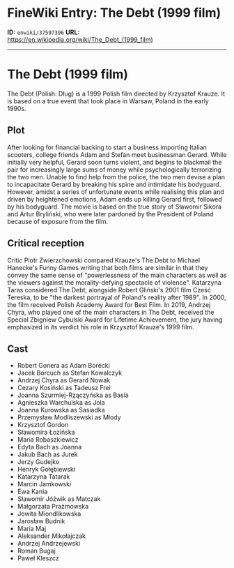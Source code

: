 # FineWiki Entry: The Debt (1999 film)

**ID:** `enwiki/37597396`
**URL:** <https://en.wikipedia.org/wiki/The_Debt_(1999_film)>

--- 

# The Debt (1999 film)
The Debt (Polish: Dług) is a 1999 Polish film directed by Krzysztof Krauze. It is based on a true event that took place in Warsaw, Poland in the early 1990s.

## Plot
After looking for financial backing to start a business importing Italian scooters, college friends Adam and Stefan meet businessman Gerard. While initially very helpful, Gerard soon turns violent, and begins to blackmail the pair for increasingly large sums of money while psychologically terrorizing the two men. Unable to find help from the police, the two men devise a plan to incapacitate Gerard by breaking his spine and intimidate his bodyguard. However, amidst a series of unfortunate events while realising this plan and driven by heightened emotions, Adam ends up killing Gerard first, followed by his bodyguard.
The movie is based on the true story of Sławomir Sikora and Artur Bryliński, who were later pardoned by the President of Poland because of exposure from the film.

## Critical reception
Critic Piotr Zwierzchowski compared Krauze's The Debt to Michael Hanecke's Funny Games writing that both films are similar in that they convey the same sense of "powerlessness of the main characters as well as the viewers against the morality-defying spectacle of violence". Katarzyna Taras considered The Debt, alongside Robert Gliński's 2001 film Cześć Tereska, to be "the darkest portrayal of Poland's reality after 1989".
In 2000, the film received Polish Academy Award for Best Film. In 2019, Andrzej Chyra, who played one of the main characters in The Debt, received the Special Zbigniew Cybulski Award for Lifetime Achievement, the jury having emphasized in its verdict his role in Krzysztof Krauze's 1999 film.

## Cast
- Robert Gonera as Adam Borecki
- Jacek Borcuch as Stefan Kowalczyk
- Andrzej Chyra as Gerard Nowak
- Cezary Kosiński as Tadeusz Frei
- Joanna Szurmiej-Rzączyńska as Basia
- Agnieszka Warchulska as Jola
- Joanna Kurowska as Sasiadka
- Przemysław Modliszewski as Młody
- Krzysztof Gordon
- Sławomira Łozińska
- Maria Robaszkiewicz
- Edyta Bach as Joanna
- Jakub Bach as Jurek
- Jerzy Gudejko
- Henryk Gołębiewski
- Katarzyna Tatarak
- Marcin Jamkowski
- Ewa Kania
- Sławomir Jóźwik as Matczak
- Małgorzata Prażmowska
- Jowita Miondlikowska
- Jarosław Budnik
- Maria Maj
- Aleksander Mikołajczak
- Andrzej Andrzejewski
- Roman Bugaj
- Paweł Kleszcz

